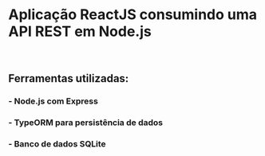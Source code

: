 # Aplicação ReactJS consumindo uma API REST em Node.js
&nbsp;
## Ferramentas utilizadas:
### - Node.js com Express
### - TypeORM para persistência de dados
### - Banco de dados SQLite
